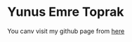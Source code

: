 # Yunus Emre Toprak
You canv visit my github page from [here](https://pjournal.github.io/boun01-yunusemretoprak/)
